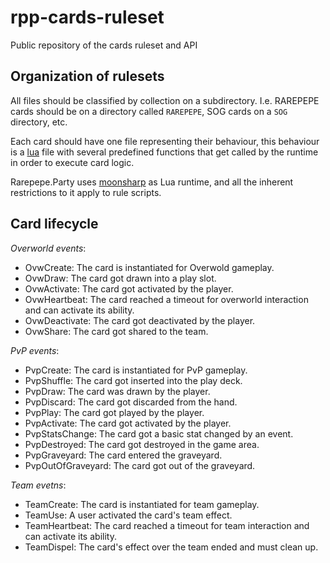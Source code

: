 # rpp-cards-ruleset
Public repository of the cards ruleset and API

## Organization of rulesets

All files should be classified by collection on a subdirectory. I.e. RAREPEPE cards should be on a directory called `RAREPEPE`, SOG cards on a `SOG` directory, etc.

Each card should have one file representing their behaviour, this behaviour is a [lua] file with several predefined functions that get called by the runtime in order to execute card logic.

Rarepepe.Party uses [moonsharp] as Lua runtime, and all the inherent restrictions to it apply to rule scripts.

## Card lifecycle

_Overworld events_:

 * OvwCreate: The card is instantiated for Overwold gameplay. 
 * OvwDraw: The card got drawn into a play slot.
 * OvwActivate: The card got activated by the player.
 * OvwHeartbeat: The card reached a timeout for overworld interaction and can activate its ability.
 * OvwDeactivate: The card got deactivated by the player.
 * OvwShare: The card got shared to the team.

_PvP events_:

 * PvpCreate: The card is instantiated for PvP gameplay.
 * PvpShuffle: The card got inserted into the play deck.
 * PvpDraw: The card was drawn by the player.
 * PvpDiscard: The card got discarded from the hand.
 * PvpPlay: The card got played by the player.
 * PvpActivate: The card got activated by the player.
 * PvpStatsChange: The card got a basic stat changed by an event.
 * PvpDestroyed: The card got destroyed in the game area.
 * PvpGraveyard: The card entered the graveyard.
 * PvpOutOfGraveyard: The card got out of the graveyard.

_Team evetns_:

 * TeamCreate: The card is instantiated for team gameplay.
 * TeamUse: A user activated the card's team effect.
 * TeamHeartbeat: The card reached a timeout for team interaction and can activate its ability.
 * TeamDispel: The card's effect over the team ended and must clean up.

[lua]: https://www.lua.org
[moonsharp]: http://www.moonsharp.org/

